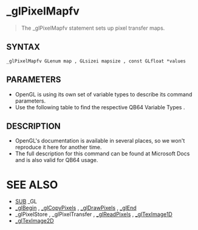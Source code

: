 # _glPixelMapfv
> The _glPixelMapfv statement sets up pixel transfer maps.

## SYNTAX
`_glPixelMapfv GLenum map , GLsizei mapsize , const GLfloat *values`

## PARAMETERS
* OpenGL is using its own set of variable types to describe its command parameters.
* Use the following table to find the respective QB64 Variable Types .


## DESCRIPTION
* OpenGL's documentation is available in several places, so we won't reproduce it here for another time.
* The full description for this command can be found at Microsoft Docs and is also valid for QB64 usage.


# SEE ALSO
* [SUB](SUB.md) _GL
* [_glBegin](_glBegin.md) , [_glCopyPixels](_glCopyPixels.md) , [_glDrawPixels](_glDrawPixels.md) , [_glEnd](_glEnd.md)
* _glPixelStore , _glPixelTransfer , [_glReadPixels](_glReadPixels.md) , [_glTexImage1D](_glTexImage1D.md)
* [_glTexImage2D](_glTexImage2D.md)

